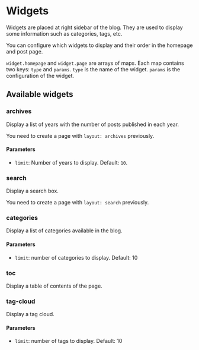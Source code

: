 # Widgets

Widgets are placed at right sidebar of the blog. They are used to display some information such as categories, tags, etc.

You can configure which widgets to display and their order in the homepage and post page.

`widget.homepage` and `widget.page` are arrays of maps. Each map contains two keys: `type` and `params`. `type` is the name of the widget. `params` is the configuration of the widget.

## Available widgets

### archives

Display a list of years with the number of posts published in each year.

You need to create a page with `layout: archives` previously.

#### Parameters

- `limit`: Number of years to display. Default: `10`.

### search

Display a search box. 

You need to create a page with `layout: search` previously.

### categories

Display a list of categories available in the blog.

#### Parameters

- `limit`: number of categories to display. Default: 10

### toc

Display a table of contents of the page.

### tag-cloud

Display a tag cloud.

#### Parameters

- `limit`: number of tags to display. Default: 10

